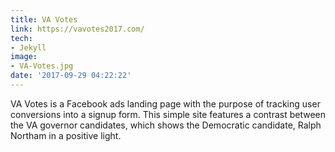 ```yaml
---
title: VA Votes
link: https://vavotes2017.com/
tech:
- Jekyll
image:
- VA-Votes.jpg
date: '2017-09-29 04:22:22'
---
```


VA Votes is a Facebook ads landing page with the purpose of tracking user conversions into a signup form. This simple site features a contrast between the VA governor candidates, which shows the Democratic candidate, Ralph Northam in a positive light. 
